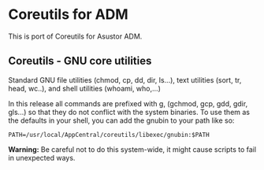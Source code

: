 # Coreutils for ADM

This is port of Coreutils for Asustor ADM.

## Coreutils - GNU core utilities

Standard GNU file utilities (chmod, cp, dd, dir, ls...), text utilities (sort, tr, head, wc..), and shell utilities (whoami, who,...)

In this release all commands are prefixed with g, (gchmod, gcp, gdd, gdir, gls...) so that they do not conflict with the system binaries. To use them as the defaults in your shell, you can add the gnubin to your path like so:

```
PATH=/usr/local/AppCentral/coreutils/libexec/gnubin:$PATH
```

**Warning:** Be careful not to do this system-wide, it might cause scripts to fail in unexpected ways.
